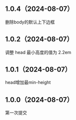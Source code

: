 ## 1.0.4（2024-08-07）
删除body的默认上下边框
## 1.0.2（2024-08-07）
调整 head 最小高度的值为 2.2em
## 1.0.1（2024-08-07）
head增加最min-height
## 1.0.0（2024-08-07）
第一次提交
